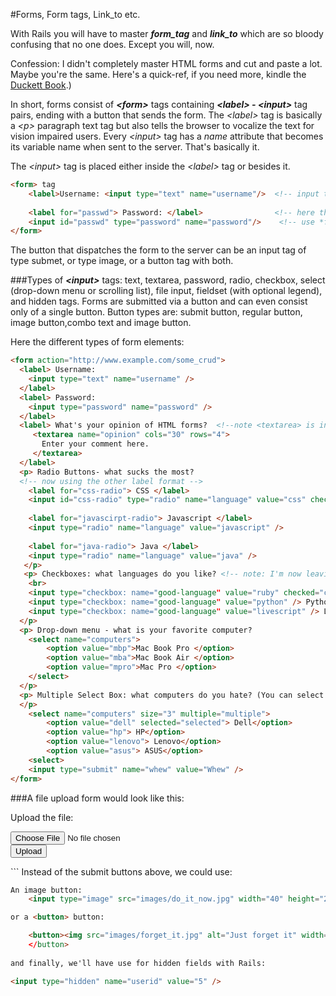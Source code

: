 #Forms, Form tags, Link_to etc.

With Rails you will have to master ***form_tag*** and ***link_to*** which are so bloody confusing that no one does. Except you will, now.

Confession: I didn't completely master HTML forms and cut and paste a lot. Maybe you're the same.  Here's a quick-ref, if you need more, kindle the [Duckett Book](http://www.htmlandcssbook.com).)  

In short, forms consist of ***\<form\>*** tags containing ***\<label\> - \<input\>*** tag pairs, ending with a button that sends the form. The *\<label\>* tag is basically a *\<p\>* paragraph text tag but also tells the browser to vocalize the text for vision impaired users.  Every *\<input\>* tag has a *name* attribute that becomes its variable name when sent to the server.  That's basically it.

The *\<input\>* tag is placed either inside the *\<label\>* tag or besides it.

```html
<form> tag
    <label>Username: <input type="text" name="username"/>  <!-- input tag is inside the lable tag -->
    
    <label for="passwd"> Password: </label>                <!-- here the label and input tag are separated, so -->
    <input id="passwd" type="password" name="password"/>    <!-- use *for* in label and *id* attribute in input tag -->
</form>
```
The button that dispatches the form to the server can be an input tag of type submet, or type image, or a button tag with both.

###Types of ***\<input\>*** tags: 
text, textarea, password, radio, checkbox, select (drop-down menu or scrolling list), file input, fieldset (with optional legend), and hidden tags. Forms are submitted via a button and can even consist only of a single button.  Button types are: submit button, regular button, image button,combo text and image button.   

Here the different types of form elements:

```html
<form action="http://www.example.com/some_crud">
  <label> Username: 
    <input type="text" name="username" />
  </label>
  <label> Password:  
    <input type="password" name="password" />
  </label>  
  <label> What's your opinion of HTML forms?  <!--note <textarea> is inconsistent: should be <input type="textarea"> -->
     <textarea name="opinion" cols="30" rows="4">        
       Enter your comment here.
     </textarea>
  </label>
  <p> Radio Buttons- what sucks the most?
  <!-- now using the other label format -->
    <label for="css-radio"> CSS </label>
    <input id="css-radio" type="radio" name="language" value="css" checked="checked" />
    
    <label for="javascirpt-radio"> Javascript </label>
    <input type="radio" name="language" value="javascript" />
  
    <label for="java-radio"> Java </label>
    <input type="radio" name="language" value="java" />
   </p>
   <p> Checkboxes: what languages do you like? <!-- note: I'm now leaving out <label> tags to make the rest readable -->
    <br>
    <input type="checkbox: name="good-language" value="ruby" checked="checked" /> Ruby
    <input type="checkbox: name="good-language" value="python" /> Python
    <input type="checkbox: name="good-language" value="livescript" /> Livescript
  </p>
  <p> Drop-down menu - what is your favorite computer?
    <select name="computers">
        <option value="mbp">Mac Book Pro </option>
        <option value="mba">Mac Book Air </option>
        <option value="mpro">Mac Pro </option>
    </select>
  </p>
  <p> Multiple Select Box: what computers do you hate? (You can select more than one, use cmd-key on Mac, ctrl PCs)
  </p>
    <select name="computers" size="3" multiple="multiple">
        <option value="dell" selected="selected"> Dell</option>
        <option value="hp"> HP</option>
        <option value="lenovo"> Lenovo</option>
        <option value="asus"> ASUS</option>
    <select>
    <input type="submit" name="whew" value="Whew" />
</form>
```

###A file upload form would look like this:

<form action="http://www.example.com/files/new" method="post"
    <p> Upload the file: </p>
    <input type="file" name="document" /> <br>
    <input type="submit" value="Upload" />
</form>
```
Instead of the submit buttons above, we could use:

```html
An image button:
    <input type="image" src="images/do_it_now.jpg" width="40" height="20" />

or a <button> button:

    <button><img src="images/forget_it.jpg" alt="Just forget it" width="40" height="20"
    </button>
    
and finally, we'll have use for hidden fields with Rails:

<input type="hidden" name="userid" value="5" />

```
    


